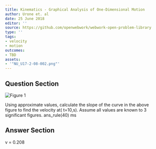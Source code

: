 ```yaml
---
title: Kinematics - Graphical Analysis of One-Dimensional Motion
author: Urone et. al
date: 25 June 2018
editor: ''
source: https://github.com/openwebwork/webwork-open-problem-library
type: ''
tags:
- velocity
- motion
outcomes:
- TBD
assets:
- '"NU_U17-2-08-002.png"'
---
```


## Question Section 

![Figure 1]("NU_U17-2-08-002.png")

Using approximate values, calculate the slope of the curve in the above figure to find the velocity at( t=10,s). Assume all values are known to 3 significant figures.
ans_rule(40) ms



## Answer Section

v = 0.208